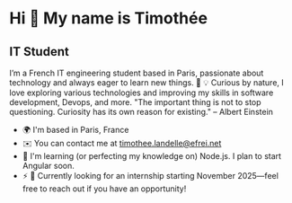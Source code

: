 Hi 👋 My name is Timothée
=========================

IT Student
----------

I’m a French IT engineering student based in Paris, passionate about technology and always eager to learn new things. 🚀 💡 Curious by nature, I love exploring various technologies and improving my skills in software development, Devops, and more. 
"The important thing is not to stop questioning. Curiosity has its own reason for existing." – Albert Einstein

* 🌍  I'm based in Paris, France
* ✉️  You can contact me at [timothee.landelle@efrei.net](mailto:timothee.landelle@efrei.net)
* 🧠  I'm learning (or perfecting my knowledge on) Node.js. I plan to start Angular soon.
* ⚡  🎯 Currently looking for an internship starting November 2025—feel free to reach out if you have an opportunity!
